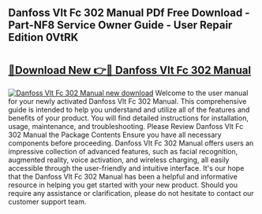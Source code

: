 ## Danfoss Vlt Fc 302 Manual PDf Free Download - Part-NF8 Service Owner Guide - User Repair Edition 0VtRK

# <h2><a href="http://bc12415.oget.top/?id=Danfoss+Vlt+Fc+302+Manual">🔗Download New 👉🔴 Danfoss Vlt Fc 302 Manual</a></h2>

[![Danfoss Vlt Fc 302 Manual new download](https://i.imgur.com/5g1atiW.png)](http://bc12415.oget.top/?id=Danfoss+Vlt+Fc+302+Manual)
Welcome to the user manual for your newly activated Danfoss Vlt Fc 302 Manual. This comprehensive guide is intended to help you understand and utilize all of the features and benefits of your product. You will find detailed instructions for installation, usage, maintenance, and troubleshooting. Please Review Danfoss Vlt Fc 302 Manual the Package Contents Ensure you have all necessary components before proceeding. Danfoss Vlt Fc 302 Manual offers users an impressive collection of advanced features, such as facial recognition, augmented reality, voice activation, and wireless charging, all easily accessible through the user-friendly and intuitive interface. It's our hope that the Danfoss Vlt Fc 302 Manual has been a helpful and informative resource in helping you get started with your new product. Should you require any assistance or clarification, please do not hesitate to contact our customer support team.
